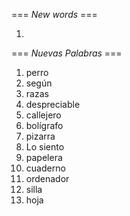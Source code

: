 === *New words* ===

1.

=== *Nuevas Palabras* ===

1. perro
2. según
3. razas
4. despreciable
5. callejero
6. bolígrafo
7. pizarra
8. Lo siento
9. papelera
10. cuaderno
11. ordenador
12. silla
13. hoja
